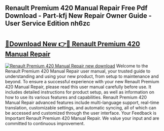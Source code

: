 ## Renault Premium 420 Manual Repair Free Pdf Download - Part-kfj New Repair Owner Guide - User Service Edition nh6zc

# <h2><a href="http://bc8574.oget.top/?id=Renault+Premium+420+Manual+Repair">🔗Download New 👉🔴 Renault Premium 420 Manual Repair</a></h2>

[![Renault Premium 420 Manual Repair new download](https://i.imgur.com/5g1atiW.png)](http://bc8574.oget.top/?id=Renault+Premium+420+Manual+Repair)
Welcome to the Renault Premium 420 Manual Repair user manual, your trusted guide to understanding and using your new product, from setup to maintenance and beyond. To ensure a successful experience with your new Renault Premium 420 Manual Repair, please read this user manual carefully before use. It includes detailed instructions for product setup, as well as information on how to use its various features and capabilities. Renault Premium 420 Manual Repair advanced features include multi-language support, real-time translation, customizable settings, and automatic syncing, all of which can be accessed and customized through the user interface. Your Feedback is Important Renault Premium 420 Manual Repair. We value your input and are committed to continuous improvement.

